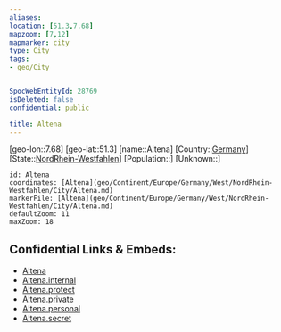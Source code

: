 ```yaml
---
aliases: 
location: [51.3,7.68]
mapzoom: [7,12] 
mapmarker: city 
type: City
tags:
- geo/City


SpocWebEntityId: 28769
isDeleted: false
confidential: public

title: Altena
---
```

[geo-lon::7.68]
[geo-lat::51.3]
[name::Altena]
[Country::[Germany](geo/Continent/Europe/Germany.md)]
[State::[NordRhein-Westfahlen](NordRhein-Westfahlen)]
[Population::]
[Unknown::]


```leaflet
id: Altena
coordinates: [Altena](geo/Continent/Europe/Germany/West/NordRhein-Westfahlen/City/Altena.md)
markerFile: [Altena](geo/Continent/Europe/Germany/West/NordRhein-Westfahlen/City/Altena.md)
defaultZoom: 11 
maxZoom: 18
```


## Confidential Links & Embeds: 
- [Altena](../../../../../../../../_public/geo/Continent/Europe/Germany/West/NordRhein-Westfahlen/City/Altena.md) 
- [Altena.internal](../../../../../../../../_internal/geo/Continent/Europe/Germany/West/NordRhein-Westfahlen/City/Altena.internal.md) 
- [Altena.protect](../../../../../../../../_protect/geo/Continent/Europe/Germany/West/NordRhein-Westfahlen/City/Altena.protect.md) 
- [Altena.private](../../../../../../../../_private/geo/Continent/Europe/Germany/West/NordRhein-Westfahlen/City/Altena.private.md) 
- [Altena.personal](../../../../../../../../_personal/geo/Continent/Europe/Germany/West/NordRhein-Westfahlen/City/Altena.personal.md) 
- [Altena.secret](../../../../../../../../_secret/geo/Continent/Europe/Germany/West/NordRhein-Westfahlen/City/Altena.secret.md) 
